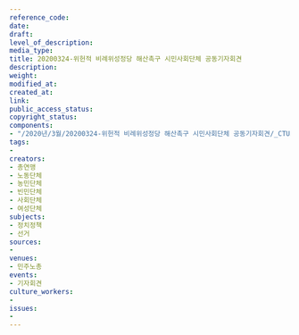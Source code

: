 ```yaml
---
reference_code: 
date: 
draft: 
level_of_description: 
media_type: 
title: 20200324-위헌적 비례위성정당 해산촉구 시민사회단체 공동기자회견
description: 
weight: 
modified_at: 
created_at: 
link: 
public_access_status: 
copyright_status: 
components:
- "/2020년/3월/20200324-위헌적 비례위성정당 해산촉구 시민사회단체 공동기자회견/_CTU5630.jpg"
tags:
- 
creators:
- 총연맹
- 노동단체
- 농민단체
- 빈민단체
- 사회단체
- 여성단체
subjects:
- 정치정책
- 선거
sources:
- 
venues:
- 민주노총
events:
- 기자회견
culture_workers:
- 
issues:
- 
---
```

